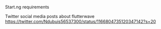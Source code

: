 Start.ng requirements

Twitter social media posts about flutterwave
https://twitter.com/Ndubuis56537300/status/1166804735120347142?s=20
